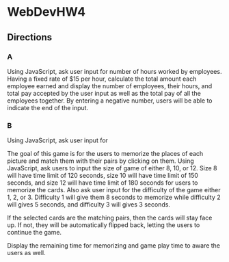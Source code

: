 # WebDevHW4

## Directions

### A
Using JavaScript, ask user input for number of hours worked by employees.
Having a fixed rate of $15 per hour, calculate the total amount each employee earned and display the number of employees, their hours, and total pay accepted by the user input as well as the total pay of all the employees together.
By entering a negative number, users will be able to indicate the end of the input.

### B
Using JavaScript, ask user input for 

The goal of this game is for the users to memorize the places of each picture and match them with their pairs by clicking on them.
Using JavaScript, ask users to input the size of game of either 8, 10, or 12.
Size 8 will have time limit of 120 seconds, size 10 will have time limit of 150 seconds, and size 12 will have time limit of 180 seconds for users to memorize the cards.
Also ask user input for the difficulty of the game either 1, 2, or 3.
Difficulty 1 will give them 8 seconds to memorize while difficulty 2 will gives 5 seconds, and difficulty 3 will gives 3 seconds.

If the selected cards are the matching pairs, then the cards will stay face up.  If not, they will be automatically flipped back, letting the users to continue the game.

Display the remaining time for memorizing and game play time to aware the users as well. 
